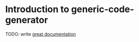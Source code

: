 # Introduction to generic-code-generator

TODO: write [great documentation](http://jacobian.org/writing/what-to-write/)
